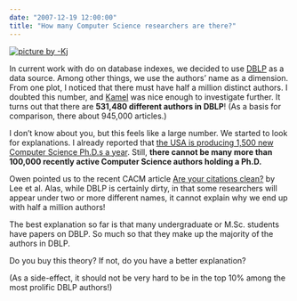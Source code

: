 ```yaml
---
date: "2007-12-19 12:00:00"
title: "How many Computer Science researchers are there?"
---
```



<a href="http://www.flickr.com/photo_zoom.gne?id=42284247&#038;size=s"><img decoding="async" src="http://farm1.static.flickr.com/32/42284247_ee7f824d61_m.jpg" alt="picture by -Kj" /></a>

In current work with do on database indexes, we decided to use [DBLP](https://en.wikipedia.org/wiki/DBLP) as a data source. Among other things, we use the authors&rsquo; name as a dimension. From one plot, I noticed that there must have half a million distinct authors. I doubted this number, and [Kamel](http://eric.univ-lyon2.fr/~kaouiche/) was nice enough to investigate further. It turns out that there are __531,480 different authors in DBLP__! (As a basis for comparison, there about 945,000 articles.)

I don&rsquo;t know about you, but this feels like a large number. We started to look for explanations. I already reported that [the USA is producing 1,500 new Computer Science Ph.D.s a year](/lemire/blog/2007/12/02/more-cs-phds-than-ever-what-about-research-jobs/). Still, __there cannot be many more than 100,000 recently active Computer Science authors holding a Ph.D.__ 

Owen pointed us to the recent CACM article [Are your citations clean?](http://portal.acm.org/citation.cfm?id=1323688.1323690&#038;coll=&#038;dl=ACM&#038;idx=J79&#038;part=magazine&#038;WantType=Magazines&#038;title=Communications%20of%20the%20ACM&#038;CFID=15151515&#038;CFTOKEN=6184618) by Lee et al. Alas, while DBLP is certainly dirty, in that some researchers will appear under two or more different names, it cannot explain why we end up with half a million authors!

The best explanation so far is that many undergraduate or M.Sc. students have papers on DBLP. So much so that they make up the majority of the authors in DBLP.

Do you buy this theory? If not, do you have a better explanation?

(As a side-effect, it should not be very hard to be in the top 10% among the most prolific DBLP authors!)

